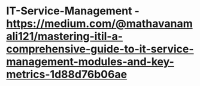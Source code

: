 # IT-Service-Management - https://medium.com/@mathavanamali121/mastering-itil-a-comprehensive-guide-to-it-service-management-modules-and-key-metrics-1d88d76b06ae
